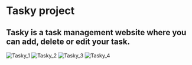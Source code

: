 # Tasky project

## Tasky is a task management website where you can add, delete or edit your task.
![Tasky_1](https://user-images.githubusercontent.com/85765116/136901561-98dfa270-5510-4ed0-83eb-e1b75aae3dec.png)
![Tasky_2](https://user-images.githubusercontent.com/85765116/136901575-3dd56e2f-d465-4425-bb8f-5e555053b10b.png)
![Tasky_3](https://user-images.githubusercontent.com/85765116/136901579-f818b6f1-fffa-447b-b83b-8537bf8a330e.png)
![Tasky_4](https://user-images.githubusercontent.com/85765116/136901589-c0ed22e5-5d94-44e2-bfc2-9d2ff27725b3.png)
